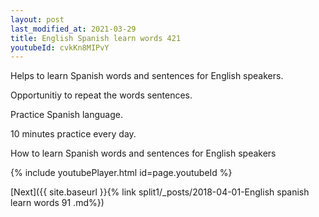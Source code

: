 ```yaml
---
layout: post
last_modified_at: 2021-03-29
title: English Spanish learn words 421 
youtubeId: cvkKn8MIPvY
---
```

 
 
Helps to learn Spanish words and sentences for English speakers.

Opportunitiy to repeat the words sentences. 

Practice Spanish language. 
 
10 minutes practice every day. 
 
How to learn Spanish words and sentences for English speakers 
 
{% include youtubePlayer.html id=page.youtubeId %}
 
 
[Next]({{ site.baseurl }}{% link  split1/_posts/2018-04-01-English spanish learn words 91 .md%})
 
